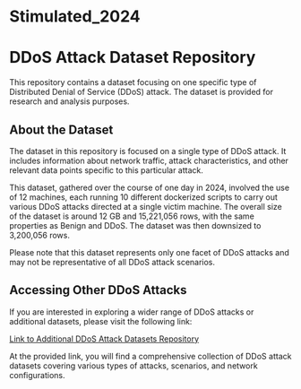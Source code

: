 # Stimulated_2024

# DDoS Attack Dataset Repository

This repository contains a dataset focusing on one specific type of Distributed Denial of Service (DDoS) attack. The dataset is provided for research and analysis purposes.

## About the Dataset

The dataset in this repository is focused on a single type of DDoS attack. It includes information about network traffic, attack characteristics, and other relevant data points specific to this particular attack.

This dataset, gathered over the
course of one day in 2024, involved the use of 12 machines, each running 10 different dockerized scripts to carry out various DDoS attacks directed at a single victim machine.
The overall size of the dataset is around 12 GB and 15,221,056 rows, with the same properties as Benign and DDoS. The dataset was then downsized to 3,200,056 rows.

Please note that this dataset represents only one facet of DDoS attacks and may not be representative of all DDoS attack scenarios.

## Accessing Other DDoS Attacks

If you are interested in exploring a wider range of DDoS attacks or additional datasets, please visit the following link:

[Link to Additional DDoS Attack Datasets Repository](https://drive.google.com/file/d/1DI3mrNqFwcZp_yokWV1RQ6vCnbBfM4hz/view?usp=sharing )

At the provided link, you will find a comprehensive collection of DDoS attack datasets covering various types of attacks, scenarios, and network configurations.

